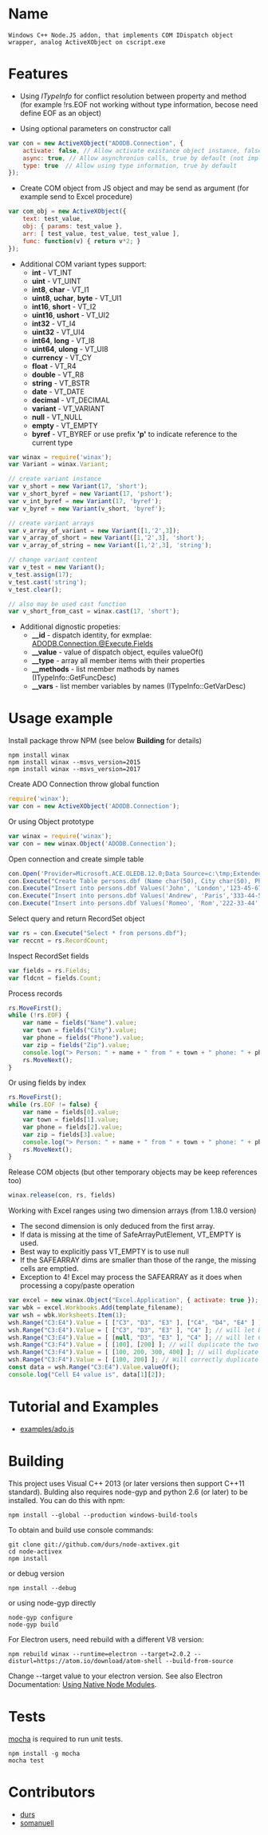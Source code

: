 # Name

	Windows C++ Node.JS addon, that implements COM IDispatch object wrapper, analog ActiveXObject on cscript.exe

# Features

 * Using *ITypeInfo* for conflict resolution between property and method 
 (for example !rs.EOF not working without type information, becose need define EOF as an object) 

 * Using optional parameters on constructor call    
``` js 
var con = new ActiveXObject("ADODB.Connection", {
	activate: false, // Allow activate existance object instance, false by default
	async: true, // Allow asynchronius calls, true by default (not implemented, for future usage)
	type: true	// Allow using type information, true by default
});
```

 * Create COM object from JS object and may be send as argument (for example send to Excel procedure)
``` js 
var com_obj = new ActiveXObject({
	text: test_value,
	obj: { params: test_value },
	arr: [ test_value, test_value, test_value ],
	func: function(v) { return v*2; }
});
```

 * Additional COM variant types support:
	- **int** - VT_INT
	- **uint** - VT_UINT
	- **int8**, **char** - VT_I1
	- **uint8**, **uchar**, **byte** - VT_UI1
	- **int16**, **short** - VT_I2
	- **uint16**, **ushort** - VT_UI2
	- **int32** - VT_I4
	- **uint32** - VT_UI4
	- **int64**, **long** - VT_I8
	- **uint64**, **ulong** - VT_UI8
	- **currency** - VT_CY
	- **float** - VT_R4
	- **double** - VT_R8
	- **string** - VT_BSTR
	- **date** - VT_DATE
	- **decimal** - VT_DECIMAL
	- **variant** - VT_VARIANT
	- **null** - VT_NULL
	- **empty** - VT_EMPTY
	- **byref** - VT_BYREF or use prefix **'p'** to indicate reference to the current type

``` js 
var winax = require('winax');
var Variant = winax.Variant;

// create variant instance 
var v_short = new Variant(17, 'short');
var v_short_byref = new Variant(17, 'pshort');
var v_int_byref = new Variant(17, 'byref');
var v_byref = new Variant(v_short, 'byref');

// create variant arrays
var v_array_of_variant = new Variant([1,'2',3]);
var v_array_of_short = new Variant([1,'2',3], 'short');
var v_array_of_string = new Variant([1,'2',3], 'string');	

// change variant content
var v_test = new Variant();
v_test.assign(17);
v_test.cast('string');
v_test.clear();

// also may be used cast function
var v_short_from_cast = winax.cast(17, 'short');
```

 * Additional dignostic propeties:
	- **__id** - dispatch identity, for exmplae: ADODB.Connection.@Execute.Fields
	- **__value** - value of dispatch object, equiles valueOf()
	- **__type** - array all member items with their properties
	- **__methods** - list member mathods by names (ITypeInfo::GetFuncDesc)
	- **__vars** - list member variables by names (ITypeInfo::GetVarDesc) 

# Usage example

Install package throw NPM (see below **Building** for details)
```
npm install winax
npm install winax --msvs_version=2015
npm install winax --msvs_version=2017
```

Create ADO Connection throw global function
``` js
require('winax');
var con = new ActiveXObject('ADODB.Connection');
```
Or using Object prototype
``` js
var winax = require('winax');
var con = new winax.Object('ADODB.Connection');
```
Open connection and create simple table
``` js
con.Open('Provider=Microsoft.ACE.OLEDB.12.0;Data Source=c:\tmp;Extended Properties="DBASE IV;"', '', '');
con.Execute("Create Table persons.dbf (Name char(50), City char(50), Phone char(20), Zip decimal(5))");
con.Execute("Insert into persons.dbf Values('John', 'London','123-45-67','14589')");
con.Execute("Insert into persons.dbf Values('Andrew', 'Paris','333-44-55','38215')");
con.Execute("Insert into persons.dbf Values('Romeo', 'Rom','222-33-44','54323')");
```
Select query and return RecordSet object
``` js
var rs = con.Execute("Select * from persons.dbf"); 
var reccnt = rs.RecordCount;
```
Inspect RecordSet fields
``` js
var fields = rs.Fields;
var fldcnt = fields.Count;
```
Process records
``` js
rs.MoveFirst();
while (!rs.EOF) {
	var name = fields("Name").value;
	var town = fields("City").value;
	var phone = fields("Phone").value;
	var zip = fields("Zip").value;   
	console.log("> Person: " + name + " from " + town + " phone: " + phone + " zip: " + zip);    
	rs.MoveNext();
}
```
Or using fields by index
``` js
rs.MoveFirst();
while (rs.EOF != false) {
	var name = fields[0].value;
	var town = fields[1].value;
	var phone = fields[2].value;
	var zip = fields[3].value;   
	console.log("> Person: " + name + " from " + town + " phone: " + phone + " zip: " + zip);    
	rs.MoveNext();
}
```
Release COM objects (but other temporary objects may be keep references too)
``` js
winax.release(con, rs, fields)
```
Working with Excel ranges using two dimension arrays (from 1.18.0 version)
* The second dimension is only deduced from the first array.
* If data is missing at the time of SafeArrayPutElement, VT_EMPTY is used.
* Best way to explicitly pass VT_EMPTY is to use null
* If the SAFEARRAY dims are smaller than those of the range, the missing cells are emptied.
* Exception to 4! Excel may process the SAFEARRAY as it does when processing a copy/paste operation
``` js
var excel = new winax.Object("Excel.Application", { activate: true });
var wbk = excel.Workbooks.Add(template_filename);
var wsh = wbk.Worksheets.Item(1);
wsh.Range("C3:E4").Value = [ ["C3", "D3", "E3" ], ["C4", "D4", "E4" ] ];
wsh.Range("C3:E4").Value = [ ["C3", "D3", "E3" ], "C4" ]; // will let D4 and E4 empty
wsh.Range("C3:E4").Value = [ [null, "D3", "E3" ], "C4" ]; // will let C3, D4 and E4 empty
wsh.Range("C3:F4").Value = [ [100], [200] ]; // will duplicate the two rows in colums C, D, E, and F
wsh.Range("C3:F4").Value = [ [100, 200, 300, 400] ]; // will duplicate the for cols in rows 3 and 4
wsh.Range("C3:F4").Value = [ [100, 200] ]; // Will correctly duplicate the first two cols, but col E and F with contains "#N/A"
const data = wsh.Range("C3:E4").Value.valueOf();
console.log("Cell E4 value is", data[1][2]);
```

# Tutorial and Examples

- [examples/ado.js](https://github.com/durs/node-activex/blob/master/examples/ado.js)

# Building

This project uses Visual C++ 2013 (or later versions then support C++11 standard).
Bulding also requires node-gyp and python 2.6 (or later) to be installed. 
You can do this with npm:
```
npm install --global --production windows-build-tools
```
To obtain and build use console commands:
```
git clone git://github.com/durs/node-axtivex.git
cd node-activex
npm install
```
or debug version
```
npm install --debug
```
or using node-gyp directly
```
node-gyp configure
node-gyp build
```

For Electron users, need rebuild with a different V8 version:
```
npm rebuild winax --runtime=electron --target=2.0.2 --disturl=https://atom.io/download/atom-shell --build-from-source
```
Change --target value to your electron version.
See also Electron Documentation: [Using Native Node Modules](https://electron.atom.io/docs/tutorial/using-native-node-modules/).

# Tests

[mocha](https://github.com/visionmedia/mocha) is required to run unit tests.
```
npm install -g mocha
mocha test
```

# Contributors

* [durs](https://github.com/durs)
* [somanuell](https://github.com/somanuell)


